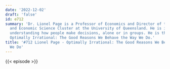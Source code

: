 ```yaml
---
date: '2022-12-02'
draft: 'false'
id: e712
summary: 'Dr. Lionel Page is a Professor of Economics and Director of the Behavioural
  and Economic Science Cluster at the University of Queensland. He is interested in
  understanding how people make decisions, alone or in groups. He is the author of
  Optimally Irrational: The Good Reasons We Behave the Way We Do.'
title: '#712 Lionel Page - Optimally Irrational: The Good Reasons We Behave the Way
  We Do'
---
```

{{< episode >}}
